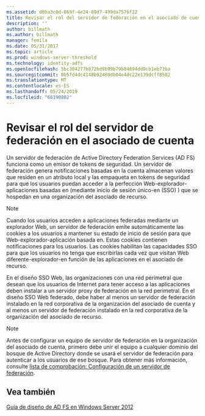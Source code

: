 ```yaml
---
ms.assetid: d0ba3c0d-869f-4e24-89d7-499da7576f22
title: Revisar el rol del servidor de federación en el asociado de cuenta
description: ''
author: billmath
ms.author: billmath
manager: femila
ms.date: 05/31/2017
ms.topic: article
ms.prod: windows-server-threshold
ms.technology: identity-adfs
ms.openlocfilehash: 5bc304277b872bd9b99b79b84694dd0cb1eb73ba
ms.sourcegitcommit: 0b5fd4dc4148b92480db04e4dc22e139dcff8582
ms.translationtype: MT
ms.contentlocale: es-ES
ms.lasthandoff: 05/24/2019
ms.locfileid: "66190882"
---
```

# <a name="review-the-role-of-the-federation-server-in-the-account-partner"></a>Revisar el rol del servidor de federación en el asociado de cuenta

Un servidor de federación de Active Directory Federation Services \(AD FS\) funciona como un emisor de tokens de seguridad. Un servidor de federación genera notificaciones basadas en la cuenta almacenan valores que residen en un atributo local y las empaqueta en tokens de seguridad para que los usuarios puedan acceder a la perfección Web\-explorador\-aplicaciones basadas en \(mediante inicio de sesión único\-en \(SSO\) \) que se hospedan en una organización del asociado de recurso.  
  
> [!NOTE]  
> Cuando los usuarios acceden a aplicaciones federadas mediante un explorador Web, un servidor de federación emite automáticamente las cookies a los usuarios a mantener su estado de inicio de sesión para que Web\-explorador\-aplicación basada en. Estas cookies contienen notificaciones para los usuarios. Las cookies habilitan las capacidades SSO para que los usuarios no tenga que escribirlas cada vez que visitan Web diferente\-explorador\-en función de las aplicaciones en el asociado de recurso.  
  
En el diseño SSO Web, las organizaciones con una red perimetral que desean que los usuarios de Internet para tener acceso a las aplicaciones deben instalar a un servidor proxy de federación en la red perimetral. En el diseño SSO Web federado, debe haber al menos un servidor de federación instalado en la red corporativa de la organización del asociado de cuenta y al menos un servidor de federación instalado en la red corporativa de la organización del asociado de recurso.  
  
> [!NOTE]  
> Antes de configurar un equipo de servidor de federación en la organización del asociado de cuenta, primero debe unir el equipo a cualquier dominio del bosque de Active Directory donde se usará el servidor de federación para autenticar a los usuarios de ese bosque. Para obtener más información, consulte [lista de comprobación: Configuración de un servidor de federación](../../ad-fs/deployment/Checklist--Setting-Up-a-Federation-Server.md).  
  
## <a name="see-also"></a>Vea también
[Guía de diseño de AD FS en Windows Server 2012](AD-FS-Design-Guide-in-Windows-Server-2012.md)
